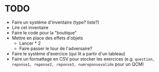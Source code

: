 # TODO

- Faire un système d'inventaire (type? liste?)
- Lire cet inventaire
- Faire le code pour la "boutique"
- Mettre en place des effets d'objets
    - Lancer * 2
    - Faire passer le tour de l'adversaire?
- Faire le système d'exercice (qui lit a partir d'un tableau)
- Faire un formattage en CSV pour stocker les exercices (e.g. `question, reponse1, reponse2, reponse3, numreponsevalide` pour un QCM)